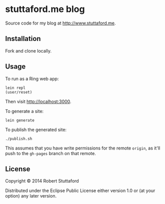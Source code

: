 # stuttaford.me blog

Source code for my blog at <http://www.stuttaford.me>.

## Installation

Fork and clone locally.

## Usage

To run as a Ring web app:

```
lein repl
(user/reset)
```

Then visit <http://localhost:3000>.

To generate a site:

```
lein generate
```

To publish the generated site:

```
./publish.sh
```

This assumes that you have write permissions for the remote `origin`,
as it'll push to the `gh-pages` branch on that remote.

## License

Copyright © 2014 Robert Stuttaford

Distributed under the Eclipse Public License either version 1.0 or (at
your option) any later version.
